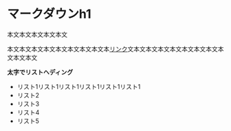 # マークダウンh1

本文本文本文本文本文

本文本文本文本文本文本文本文本文本[リンク](https://example.com)文本文本文本文本文本文本文本文本文本文本文

**太字でリストヘディング**

- リスト1リスト1リスト1リスト1リスト1リスト1
- リスト2
- リスト3
- リスト4
- リスト5